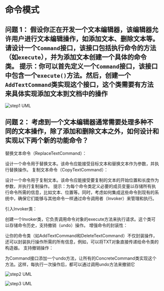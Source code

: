# 命令模式

## 问题 1： 假设你正在开发一个文本编辑器，该编辑器允许用户进行文本编辑操作，如添加文本、删除文本等。请设计一个`Command`接口，该接口包括执行命令的方法（如`execute`），并为添加文本创建一个具体的命令类。 提示：你可以首先定义一个`Command`接口，该接口中包含一个`execute()`方法。然后，创建一个`AddTextCommand`类实现这个接口，这个类需要有方法来具体实现添加文本到文档中的操作

![step1 UML](https://cdn.jsdelivr.net/gh/huanxueshengmou/picture-host/20241007170006.png)

## 问题 2： 考虑到一个文本编辑器通常需要处理多种不同的文本操作，除了添加和删除文本之外，如何设计和实现以下两个新的功能命令？

替换文本命令（ReplaceTextCommand）：

设计一个命令用于替换文本。该命令应能接受目标文本和替换文本作为参数，并执行替换操作。
复制文本命令（CopyTextCommand）：

设计一个命令用于复制文本。该命令应能接受要复制的文本的开始位置和长度作为参数，并执行复制操作。
提示：为每个命令类定义必要的成员变量以存储所有执行命令所需的信息，比如文本、位置等。同时，考虑如何集成这些命令到现有的系统中，确保它们能够与其他命令一样通过命令调用者（Invoker）来管理和执行。

引入Invoker类：

创建一个Invoker类，它负责调用命令对象的execute方法来执行请求。这个类可以存储命令历史，支持撤销（undo）操作。
增强命令的封装性：

让你的命令类（如AddTextCommand和DeleteTextCommand）不仅封装操作，还可以封装执行操作所需的所有信息，例如，可以将TXT对象直接传递给命令类的构造器。
支持撤销操作：

为Command接口添加一个undo方法，让所有的ConcreteCommand类实现这个方法。这样，每执行一次操作后，都可以通过调用undo方法来撤销它

![step2 UML](https://cdn.jsdelivr.net/gh/huanxueshengmou/picture-host/20241007170152.png)

![step3 UML](https://cdn.jsdelivr.net/gh/huanxueshengmou/picture-host/20241007170317.png)
